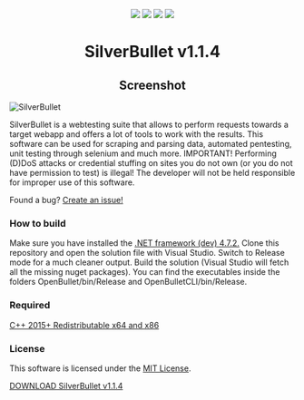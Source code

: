 <p align= "center">
   <img src="https://img.shields.io/badge/Release-1.4.4-black">
   <img src="https://img.shields.io/github/license/SilverBulletDev1/SilverBullet?color=black">
   <img src="https://img.shields.io/github/stars/SilverBulletDev1/SilverBullet?style=flat&color=black">
   <img src="https://img.shields.io/github/forks/SilverBulletDev1/SilverBullet?style=flat&color=black">

   <br>
</p>
<h1 align="center">SilverBullet v1.1.4</h1>

<h2 align="center">Screenshot</h2>

![SilverBullet](https://github.com/SilverBulletDev1/SilverBullet/assets/166245487/79d2996a-902c-4b7b-b1eb-6aec669fc44d)

SilverBullet is a webtesting suite that allows to perform requests towards a target webapp and offers a lot of tools to work with the results. This software can be used for scraping and parsing data, automated pentesting, unit testing through selenium and much more.
IMPORTANT! Performing (D)DoS attacks or credential stuffing on sites you do not own (or you do not have permission to test) is illegal! The developer will not be held responsible for improper use of this software.


Found a bug? [Create an issue!](https://help.github.com/en/articles/creating-an-issue)

### How to build

Make sure you have installed the [.NET framework (dev) 4.7.2.](https://dotnet.microsoft.com/en-us/download/dotnet-framework/thank-you/net472-developer-pack-offline-installer)
Clone this repository and open the solution file with Visual Studio.
Switch to Release mode for a much cleaner output.
Build the solution (Visual Studio will fetch all the missing nuget packages).
You can find the executables inside the folders OpenBullet/bin/Release and OpenBulletCLI/bin/Release.

### Required
[C++ 2015+ Redistributable x64 and x86](https://www.microsoft.com/en-ca/download/details.aspx?id=48145)

### License
This software is licensed under the [MIT License](https://github.com/SilverBulletDev1/SilverBullet?tab=MIT-1-ov-file#MIT-1-ov-file).

[DOWNLOAD SilverBullet v1.1.4](https://mega.nz/file/UWNFFDxZ#iThVjANExDeskXeO1gYi4oj6tC7BZd5gcMFO7pYMkYU)
